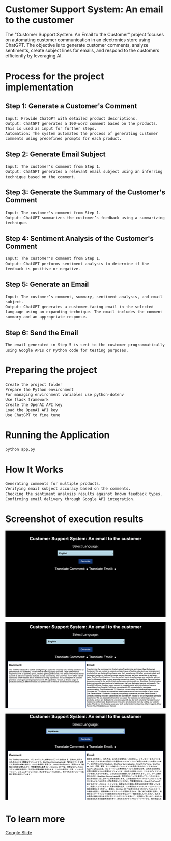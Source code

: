 # Customer Support System: An email to the customer

The "Customer Support System: An Email to the Customer" project focuses on automating customer communication in an electronics store using ChatGPT. The objective is to generate customer comments, analyze sentiments, create subject lines for emails, and respond to the customers efficiently by leveraging AI.

# Process for the project implementation

## Step 1: Generate a Customer's Comment

    Input: Provide ChatGPT with detailed product descriptions.
    Output: ChatGPT generates a 100-word comment based on the products. This is used as input for further steps.
    Automation: The system automates the process of generating customer comments using predefined prompts for each product.

## Step 2: Generate Email Subject

    Input: The customer's comment from Step 1.
    Output: ChatGPT generates a relevant email subject using an inferring technique based on the comment.

## Step 3: Generate the Summary of the Customer's Comment

    Input: The customer's comment from Step 1.
    Output: ChatGPT summarizes the customer’s feedback using a summarizing technique.

## Step 4: Sentiment Analysis of the Customer's Comment

    Input: The customer's comment from Step 1.
    Output: ChatGPT performs sentiment analysis to determine if the feedback is positive or negative.

## Step 5: Generate an Email

    Input: The customer’s comment, summary, sentiment analysis, and email subject.
    Output: ChatGPT generates a customer-facing email in the selected language using an expanding technique. The email includes the comment summary and an appropriate response.

## Step 6: Send the Email

    The email generated in Step 5 is sent to the customer programmatically using Google APIs or Python code for testing purposes.

# Preparing the project

    Create the project folder
    Prepare the Python environment
    For managing environment variables use python-dotenv
    Use flask framework
    Create the OpenAI API key
    Load the OpenAI API key
    Use ChatGPT to fine tune

# Running the Application

    python app.py

# How It Works

    Generating comments for multiple products.
    Verifying email subject accuracy based on the comments.
    Checking the sentiment analysis results against known feedback types.
    Confirming email delivery through Google API integration.

# Screenshot of execution results

![My Project Screenshot](assets/Screenshot1.png)

![My Project Screenshot](assets/Screenshot2.png)

![My Project Screenshot](assets/Screenshot3.png)

# To learn more

[Google Slide](./assets/CustomerSupportSystem_AnEmailToTheCustomer.pptx)

